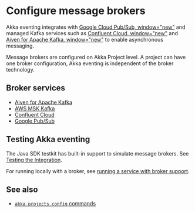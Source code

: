 # Configure message brokers

Akka eventing integrates with [Google Cloud Pub/Sub, window="new"](https://cloud.google.com/pubsub/docs/overview) and managed Kafka services such as [Confluent Cloud, window="new"](https://www.confluent.io/confluent-cloud) and [Aiven for Apache Kafka, window="new"](https://aiven.io/kafka) to enable asynchronous messaging.

Message brokers are configured on Akka Project level. A project can have one broker configuration, Akka eventing is independent of the broker technology.

## Broker services

* [Aiven for Apache Kafka](operations:projects/broker-aiven.adoc)
* [AWS MSK Kafka](operations:projects/broker-aws-msk.adoc)
* [Confluent Cloud](operations:projects/broker-confluent.adoc)
* [Google Pub/Sub](operations:projects/broker-google-pubsub.adoc)

## Testing Akka eventing

The Java SDK testkit has built-in support to simulate message brokers. See [Testing the Integration](java:consuming-producing.adoc#testing).

For running locally with a broker, see [running a service with broker support](java:running-locally.adoc#_local_broker_support).

## See also

* [`akka projects config` commands](reference:cli/akka-cli/akka_projects_config.adoc#_see_also)
